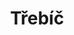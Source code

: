 ---
layout: layouts/post.njk
title: Třebíč
perex: Město plné památek.
foto: trebic.jpeg
popis: budova
tags: ['trips']
---